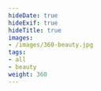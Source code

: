 ```yaml
---
hideDate: true
hideExif: true
hideTitle: true
images:
- /images/360-beauty.jpg
tags:
- all
- beauty
weight: 360
---
```

